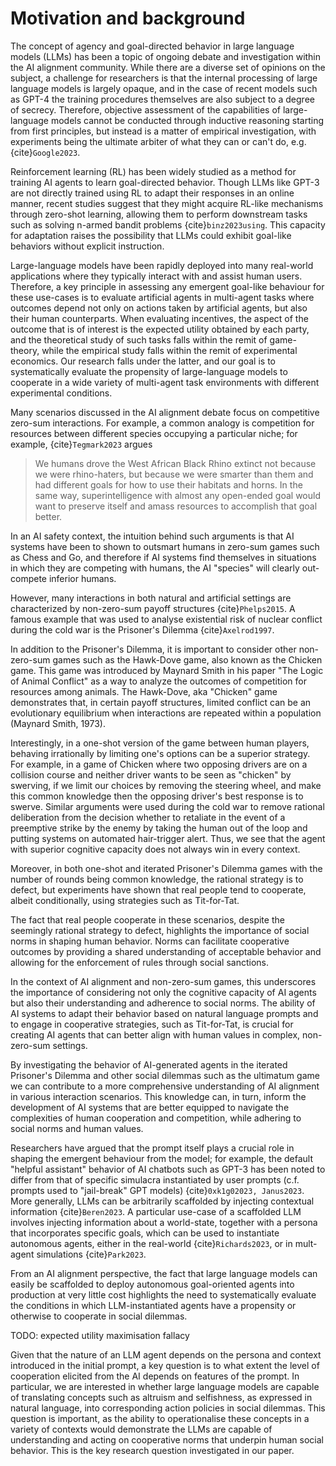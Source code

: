 
# Motivation and background

The concept of agency and goal-directed behavior in large language models
(LLMs) has been a topic of ongoing debate and investigation within the AI
alignment community. While there are a diverse set of opinions on the
subject, a challenge for researchers is that the internal processing of large
language models is largely opaque, and in the case of recent models
such as GPT-4 the training procedures themselves are also subject to a 
degree of secrecy. Therefore, objective assessment of the capabilities 
of large-language models cannot be conducted through inductive reasoning 
starting from first principles, but instead is a matter of empirical investigation, 
with experiments being the ultimate arbiter of what they can or can't do, 
e.g. {cite}`Google2023`.

Reinforcement learning (RL) has been widely studied as a method for training 
AI agents to learn goal-directed behavior. Though LLMs like
GPT-3 are not directly trained using RL to adapt their responses in an online
manner, recent studies suggest that they might acquire RL-like mechanisms
through zero-shot learning, allowing them to perform downstream tasks such as
solving n-armed bandit problems {cite}`binz2023using`. This capacity for
adaptation raises the possibility that LLMs could exhibit goal-like behaviors
without explicit instruction.

Large-language models have been rapidly deployed into many real-world
applications where they typically interact with and assist human users.
Therefore, a key principle in assessing any
emergent goal-like behaviour for these use-cases is to evaluate artificial agents in multi-agent
tasks where outcomes depend not only on actions taken by artificial agents, but
also their human counterparts. When evaluating incentives, the aspect of the outcome that is of interest is the
expected utility obtained by each party, and the theoretical study of such tasks falls
within the remit of game-theory, while the empirical study falls within the
remit of experimental economics. Our research falls under the latter, and our
goal is to systematically evaluate the propensity of large-language models to
cooperate in a wide variety of multi-agent task environments with different
experimental conditions.

Many scenarios discussed in the AI alignment debate focus on competitive zero-sum 
interactions.  For example, a common analogy is competition for resources between
different species occupying a particular niche; for example, {cite}`Tegmark2023` argues

> We humans drove the West African Black Rhino extinct not because we were rhino-haters, but because we were smarter than them and had different goals for how to use their habitats and horns. In the same way, superintelligence with almost any open-ended goal would want to preserve itself and amass resources to accomplish that goal better.

In an AI safety context, the intuition behind such arguments is that AI systems have been to shown to
outsmart humans in zero-sum games such as Chess and Go, and therefore if AI systems
find themselves in situations in which they are competing with humans, the AI "species"
will clearly out-compete inferior humans.

However, many interactions in both natural and artificial settings are characterized
by non-zero-sum payoff structures {cite}`Phelps2015`.  A famous example that was
used to analyse existential risk of nuclear conflict during the cold war is the 
Prisoner's Dilemma {cite}`Axelrod1997`.  

In addition to the Prisoner's Dilemma, it is important to consider other non-zero-sum games such as the Hawk-Dove game,
also known as the Chicken game. This game was introduced by Maynard Smith in his paper "The Logic of Animal Conflict" as
a way to analyze the outcomes of competition for resources among animals. The Hawk-Dove, aka "Chicken" game demonstrates that, in
certain payoff structures, limited conflict can be an evolutionary equilibrium when interactions are repeated within a
population (Maynard Smith, 1973).

Interestingly, in a one-shot version of the game between human players, behaving irrationally by limiting one's options
can be a superior strategy. For example, in a game of Chicken where two opposing drivers are on a collision course and
neither driver wants to be seen as "chicken" by swerving, if we limit our choices by removing the steering wheel,
and make this common knowledge then the opposing driver's best response is to swerve. Similar arguments were used
during the cold war to remove rational deliberation from the decision whether to retaliate in the event
of a preemptive strike by the enemy by taking the human out of the loop and putting systems on automated hair-trigger
alert. Thus, we see that the agent with superior cognitive capacity does not always win in every
context. 

Moreover, in both one-shot and iterated Prisoner's Dilemma games with the number of rounds being common
knowledge, the rational strategy is to defect, but experiments have shown that real people tend to cooperate,
albeit conditionally, using strategies such as Tit-for-Tat.

The fact that real people cooperate in these scenarios, despite the seemingly rational strategy to defect, highlights
the importance of social norms in shaping human behavior. Norms can facilitate cooperative outcomes by providing a
shared understanding of acceptable behavior and allowing for the enforcement of rules through social sanctions.

In the context of AI alignment and non-zero-sum games, this underscores the importance of considering not only the
cognitive capacity of AI agents but also their understanding and adherence to social norms. The ability of AI systems to
adapt their behavior based on natural language prompts and to engage in cooperative strategies, such as Tit-for-Tat, is
crucial for creating AI agents that can better align with human values in complex, non-zero-sum settings.

By investigating the behavior of AI-generated agents in the iterated Prisoner's Dilemma and other social dilemmas
such as the ultimatum game we can contribute to a more comprehensive understanding of AI alignment in various
interaction scenarios. This knowledge can, in turn, inform the development of AI systems that are better equipped to
navigate the complexities of human cooperation and competition, while adhering to social norms and human values.

Researchers have argued that the prompt itself plays a crucial role in shaping
the emergent behaviour from the model; for example, the default "helpful
assistant" behavior of AI chatbots such as
GPT-3 has been noted to differ from that of specific simulacra instantiated by
user prompts (c.f. prompts used to "jail-break" GPT models) 
{cite}`0xk1g02023, Janus2023`. More generally, LLMs can be arbitrarily
scaffolded by injecting contextual information {cite}`Beren2023`. A particular
use-case of a scaffolded LLM involves injecting information about a 
world-state, together with a persona that incorporates specific goals, 
which can be used to instantiate autonomous agents, 
either in the real-world {cite}`Richards2023`, or in mult-agent 
simulations {cite}`Park2023`.

From an AI alignment perspective, the fact that large language models can easily
be scaffolded to deploy autonomous goal-oriented agents into production at very
little cost highlights the need to systematically evaluate the conditions in which LLM-instantiated
agents have a propensity or otherwise to cooperate in social dilemmas.

TODO: expected utility maximisation fallacy

Given that the nature of an LLM agent depends on the persona and context
introduced in the initial 
prompt, a key question is to what extent the level of cooperation elicited
from the AI depends on features of the prompt.  In particular, we are
interested in whether large language models are capable of translating concepts
such as altruism and selfishness, as expressed in natural language, into
corresponding action policies in social dilemmas. This question
is important, as the ability
to operationalise these concepts in a variety of contexts would demonstrate 
the LLMs are capable of understanding and acting on cooperative norms 
that underpin human social behavior.  This is the key research question
investigated in our paper.

